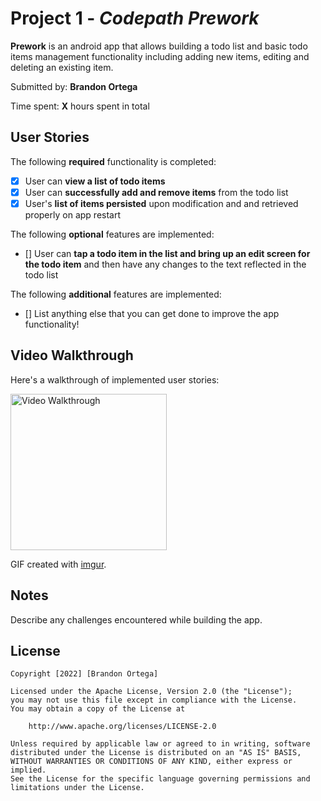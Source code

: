 # Project 1 - *Codepath Prework*

**Prework** is an android app that allows building a todo list and basic todo items management functionality including adding new items, editing and deleting an existing item.

Submitted by: **Brandon Ortega**

Time spent: **X** hours spent in total

## User Stories

The following **required** functionality is completed:

* [x] User can **view a list of todo items**
* [x] User can **successfully add and remove items** from the todo list
* [x] User's **list of items persisted** upon modification and and retrieved properly on app restart

The following **optional** features are implemented:

* [] User can **tap a todo item in the list and bring up an edit screen for the todo item** and then have any changes to the text reflected in the todo list

The following **additional** features are implemented:

* [] List anything else that you can get done to improve the app functionality!

## Video Walkthrough

Here's a walkthrough of implemented user stories:

<img src='https://imgur.com/GeCDxqg.gif' title='Video Walkthrough' width='250' alt='Video Walkthrough' />

GIF created with [imgur](http://www.cockos.com/licecap/).

## Notes

Describe any challenges encountered while building the app.

## License

    Copyright [2022] [Brandon Ortega]

    Licensed under the Apache License, Version 2.0 (the "License");
    you may not use this file except in compliance with the License.
    You may obtain a copy of the License at

        http://www.apache.org/licenses/LICENSE-2.0

    Unless required by applicable law or agreed to in writing, software
    distributed under the License is distributed on an "AS IS" BASIS,
    WITHOUT WARRANTIES OR CONDITIONS OF ANY KIND, either express or implied.
    See the License for the specific language governing permissions and
    limitations under the License.
